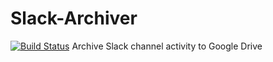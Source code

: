 # Slack-Archiver 
[![Build Status](https://travis-ci.org/ghunteranderson/Slack-Archiver.svg?branch=master)](https://travis-ci.org/ghunteranderson/Slack-Archiver) 
Archive Slack channel activity to Google Drive

